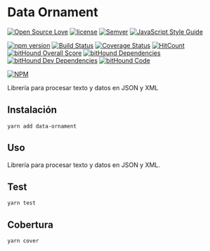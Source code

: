 Data Ornament
=============

[![Open Source Love](https://badges.frapsoft.com/os/v2/open-source.svg?v=102)](https://github.com/ellerbrock/open-source-badge/)
[![license](https://img.shields.io/github/license/mashape/apistatus.svg)]()
[![Semver](http://img.shields.io/SemVer/2.0.0.png)](http://semver.org/spec/v2.0.0.html)
[![JavaScript Style Guide](https://img.shields.io/badge/code_style-standard-brightgreen.svg)](https://standardjs.com)

[![npm version](https://badge.fury.io/js/data-ornament.svg)](https://badge.fury.io/js/data-ornament)
[![Build Status](https://travis-ci.org/lmsp/data-ornament.svg?branch=master)](https://travis-ci.org/lmsp/data-ornament)
[![Coverage Status](https://coveralls.io/repos/github/lmsp/data-ornament/badge.svg?branch=master)](https://coveralls.io/github/lmsp/data-ornament?branch=master)
[![HitCount](http://hits.dwyl.io/lmsp/data-ornament.svg)](http://hits.dwyl.io/lmsp/data-ornament)
[![bitHound Overall Score](https://www.bithound.io/github/lmsp/data-ornament/badges/score.svg)](https://www.bithound.io/github/lmsp/data-ornament)
[![bitHound Dependencies](https://www.bithound.io/github/lmsp/data-ornament/badges/dependencies.svg)](https://www.bithound.io/github/lmsp/data-ornament/master/dependencies/npm)
[![bitHound Dev Dependencies](https://www.bithound.io/github/lmsp/data-ornament/badges/devDependencies.svg)](https://www.bithound.io/github/lmsp/data-ornament/master/dependencies/npm)
[![bitHound Code](https://www.bithound.io/github/lmsp/data-ornament/badges/code.svg)](https://www.bithound.io/github/lmsp/data-ornament)

[![NPM](https://nodei.co/npm/data-ornament.png?downloads=true&downloadRank=true&stars=true)](https://nodei.co/npm/data-ornament/)

Librería para procesar texto y datos en JSON y XML

## Instalación

  `yarn add data-ornament`

## Uso

Librería para procesar texto y datos en JSON y XML.

## Test

  `yarn test`

## Cobertura

  `yarn cover`
